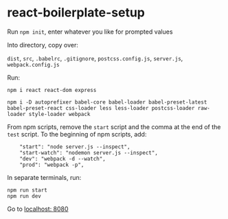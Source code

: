 # react-boilerplate-setup

Run `npm init`, enter whatever you like for prompted values

Into directory, copy over:

`dist`, `src`, `.babelrc`, `.gitignore`, `postcss.config.js`, `server.js`, `webpack.config.js`

Run:

```
npm i react react-dom express

npm i -D autoprefixer babel-core babel-loader babel-preset-latest babel-preset-react css-loader less less-loader postcss-loader raw-loader style-loader webpack
```

From npm scripts, remove the `start` script and the comma at the end of the `test` script. To the beginning of npm scripts, add:
```
    "start": "node server.js --inspect",
    "start-watch": "nodemon server.js --inspect",
    "dev": "webpack -d --watch",
    "prod": "webpack -p",
```

In separate terminals, run:

```
npm run start
npm run dev
```

Go to [localhost: 8080](http://localhost:8080/)
